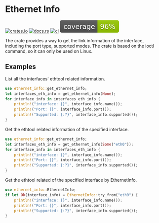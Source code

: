 Ethernet Info
====================
[![crates.io](https://img.shields.io/crates/v/ethernet-info)](https://crates.io/crates/ethernet-info)
[![docs.rs](https://img.shields.io/docsrs/ethernet-info)](https://img.shields.io/docsrs/ethernet-info)
[![ci](https://github.com/ssfdust/ethernet-info-rs/actions/workflows/coverage.yml/badge.svg)](https://github.com/ssfdust/ethernet-info-rs/actions/workflows/coverage.yml)
[![coverage](https://raw.githubusercontent.com/ssfdust/ethernet-info-rs/ci/assets/flat.svg)](https://github.com/ssfdust/ethernet-info-rs/actions/workflows/coverage.yml)

The crate provides a way to get the link information of the interface, including
the port type, supported modes.
The crate is based on the ioctl command, so it can only be used on Linux.

Examples
---------------------
List all the interfaces' ethtool related information.
```rust
use ethernet_info::get_ethernet_info;
let interfaces_eth_info = get_ethernet_info(None);
for interface_info in interfaces_eth_info {
    println!("interface: {}", interface_info.name());
    println!("Port: {}", interface_info.port());
    println!("Supported: {:?}", interface_info.supported());
}
```

Get the ethtool related information of the specified interface.
```rust
use ethernet_info::get_ethernet_info;
let interfaces_eth_info = get_ethernet_info(Some("eth0"));
for interface_info in interfaces_eth_info {
    println!("interface: {}", interface_info.name());
    println!("Port: {}", interface_info.port());
    println!("Supported: {:?}", interface_info.supported());
}
```

Get the ethtool related of the specified interface by EthernetInfo.
```rust
use ethernet_info::EthernetInfo;
if let Ok(interface_info) = EthernetInfo::try_from("eth0") {
    println!("interface: {}", interface_info.name());
    println!("Port: {}", interface_info.port());
    println!("Supported: {:?}", interface_info.supported());
}
```
